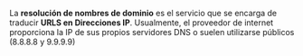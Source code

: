 La **resolución de nombres de dominio** es el servicio que se encarga de traducir **URLS en Direcciones IP**. 
Usualmente, el proveedor de internet proporciona la IP de sus propios servidores DNS o suelen utilizarse públicos (8.8.8.8 y 9.9.9.9)